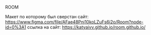 ROOM

Макет по которому был сверстан сайт: https://www.figma.com/file/AFae48Pnj10koLZuFs6i2o/Room?node-id=0%3A1
ссылка на сайт: https://katyaivv.github.io/room.github.io/
